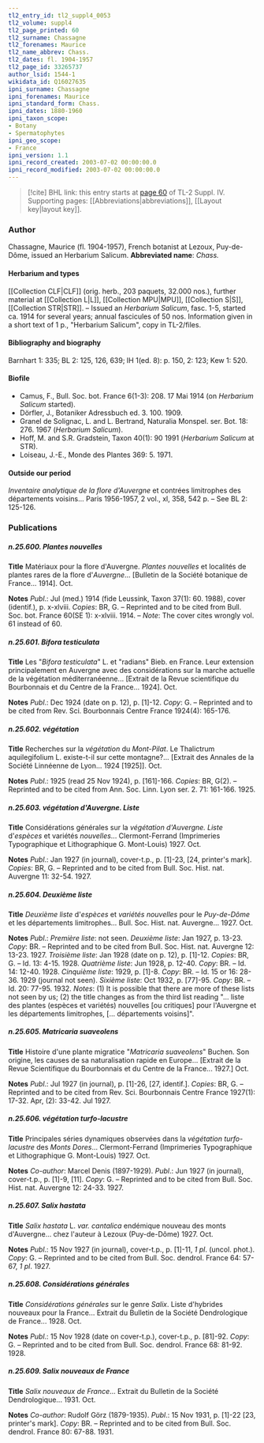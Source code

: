 ```yaml
---
tl2_entry_id: tl2_suppl4_0053
tl2_volume: suppl4
tl2_page_printed: 60
tl2_surname: Chassagne
tl2_forenames: Maurice
tl2_name_abbrev: Chass.
tl2_dates: fl. 1904-1957
tl2_page_id: 33265737
author_lsid: 1544-1
wikidata_id: Q16027635
ipni_surname: Chassagne
ipni_forenames: Maurice
ipni_standard_form: Chass.
ipni_dates: 1880-1960
ipni_taxon_scope: 
- Botany
- Spermatophytes
ipni_geo_scope: 
- France
ipni_version: 1.1
ipni_record_created: 2003-07-02 00:00:00.0
ipni_record_modified: 2003-07-02 00:00:00.0
---
```



> [!cite] BHL link: this entry starts at [page 60](https://www.biodiversitylibrary.org/page/33265737) of TL-2 Suppl. IV.
> Supporting pages: [[Abbreviations|abbreviations]], [[Layout key|layout key]].

### Author

Chassagne, Maurice (fl. 1904-1957), French botanist at Lezoux, Puy-de-Dôme, issued an Herbarium Salicum. 
**Abbreviated name**: *Chass.*

#### Herbarium and types

[[Collection CLF|CLF]] (orig. herb., 203 paquets, 32.000 nos.), further material at [[Collection L|L]], [[Collection MPU|MPU]], [[Collection S|S]], [[Collection STR|STR]]. – Issued an *Herbarium Salicum*, fasc. 1-5, started ca. 1914 for several years; annual fascicules of 50 nos. Information given in a short text of 1 p., "Herbarium Salicum", copy in TL-2/files.

#### Bibliography and biography

Barnhart 1: 335; BL 2: 125, 126, 639; IH 1(ed. 8): p. 150, 2: 123; Kew 1: 520.

#### Biofile

- Camus, F., Bull. Soc. bot. France 6(1-3): 208. 17 Mai 1914 (on *Herbarium Salicum* started).
- Dörfler, J., Botaniker Adressbuch ed. 3. 100. 1909.
- Granel de Solignac, L. and L. Bertrand, Naturalia Monspel. ser. Bot. 18: 276. 1967 (*Herbarium Salicum*).
- Hoff, M. and S.R. Gradstein, Taxon 40(1): 90 1991 (*Herbarium Salicum* at STR).
- Loiseau, J.-E., Monde des Plantes 369: 5. 1971.

#### Outside our period

*Inventaire analytique de la flore d'Auvergne* et contrées limitrophes des départements voisins... Paris 1956-1957, 2 vol., xl, 358, 542 p. – See BL 2: 125-126.

### Publications

##### n.25.600. Plantes nouvelles

**Title**
Matériaux pour la flore d'Auvergne. *Plantes nouvelles* et localités de plantes rares de la flore d'*Auvergne*... \[Bulletin de la Société botanique de France... 1914\]. Oct.

**Notes**
*Publ*.: Jul (med.) 1914 (fide Leussink, Taxon 37(1): 60. 1988), cover (identif.), p. x-xlviii.
*Copies*: BR, G. – Reprinted and to be cited from Bull. Soc. bot. France 60(SE 1): x-xlviii. 1914. – *Note*: The cover cites wrongly vol. 61 instead of 60.

##### n.25.601. Bifora testiculata

**Title**
Les "*Bifora testiculata*" L. et "radians" Bieb. en France. Leur extension principalement en Auvergne avec des considérations sur la marche actuelle de la végétation méditerranéenne... \[Extrait de la Revue scientifique du Bourbonnais et du Centre de la France... 1924\]. Oct.

**Notes**
*Publ*.: Dec 1924 (date on p. 12), p. \[1\]-12. *Copy*: G. – Reprinted and to be cited from Rev. Sci. Bourbonnais Centre France 1924(4): 165-176.

##### n.25.602. végétation

**Title**
Recherches sur la *végétation* du *Mont-Pilat*. Le Thalictrum aquilegifolium L. existe-t-il sur cette montagne?... \[Extrait des Annales de la Société Linnéenne de Lyon... 1924 \[1925\]\]. Oct.

**Notes**
*Publ*.: 1925 (read 25 Nov 1924), p. \[161\]-166. *Copies*: BR, G(2). – Reprinted and to be cited from Ann. Soc. Linn. Lyon ser. 2. 71: 161-166. 1925.

##### n.25.603. végétation d'Auvergne. Liste

**Title**
Considérations générales sur la *végétation d'Auvergne. Liste* d'*espèces* et variétés *nouvelles*... Clermont-Ferrand (Imprimeries Typographique et Lithographique G. Mont-Louis) 1927. Oct.

**Notes**
*Publ*.: Jan 1927 (in journal), cover-t.p., p. \[1\]-23, \[24, printer's mark\]. *Copies*: BR, G. – Reprinted and to be cited from Bull. Soc. Hist. nat. Auvergne 11: 32-54. 1927.

##### n.25.604. Deuxième liste

**Title**
*Deuxième liste* d'*espèces* et *variétés nouvelles* pour le *Puy-de-Dôme* et les départements limitrophes... Bull. Soc. Hist. nat. Auvergne... 1927. Oct.

**Notes**
*Publ*.: *Première liste*: not seen.
*Deuxième liste*: Jan 1927, p. 13-23. *Copy*: BR. – Reprinted and to be cited from Bull. Soc. Hist. nat. Auvergne 12: 13-23. 1927.
*Troisième liste*: Jan 1928 (date on p. 12), p. \[1\]-12. *Copies*: BR, G. – Id. 13: 4-15. 1928.
*Quatrième liste*: Jun 1928, p. 12-40. *Copy*: BR. – Id. 14: 12-40. 1928.
*Cinquième liste*: 1929, p. \[1\]-8. *Copy*: BR. – Id. 15 or 16: 28-36. 1929 (journal not seen).
*Sixième liste*: Oct 1932, p. \[77\]-95. *Copy*: BR. – Id. 20: 77-95. 1932.
*Notes*: (1) It is possible that there are more of these lists not seen by us; (2) the title changes as from the third list reading "... liste des plantes (espèces et variétés) nouvelles \[ou critiques\] pour l'Auvergne et les départements limitrophes, \[... départements voisins\]".

##### n.25.605. Matricaria suaveolens

**Title**
Histoire d'une plante migratice "*Matricaria suaveolens*" Buchen. Son origine, les causes de sa naturalisation rapide en Europe... \[Extrait de la Revue Scientifique du Bourbonnais et du Centre de la France... 1927.\] Oct.

**Notes**
*Publ*.: Jul 1927 (in journal), p. \[1\]-26, \[27, identif.\]. *Copies*: BR, G. – Reprinted and to be cited from Rev. Sci. Bourbonnais Centre France 1927(1): 17-32. Apr, (2): 33-42. Jul 1927.

##### n.25.606. végétation turfo-lacustre

**Title**
Principales séries dynamiques observées dans la *végétation turfo-lacustre* des *Monts Dores*... Clermont-Ferrand (Imprimeries Typographique et Lithographique G. Mont-Louis) 1927. Oct.

**Notes**
*Co-author*: Marcel Denis (1897-1929).
*Publ*.: Jun 1927 (in journal), cover-t.p., p. \[1\]-9, \[11\]. *Copy*: G. – Reprinted and to be cited from Bull. Soc. Hist. nat. Auvergne 12: 24-33. 1927.

##### n.25.607. Salix hastata

**Title**
*Salix hastata* L. *var. cantalica* endémique nouveau des monts d'Auvergne... chez l'auteur à Lezoux (Puy-de-Dôme) 1927. Oct.

**Notes**
*Publ*.: 15 Nov 1927 (in journal), cover-t.p., p. \[1\]-11, *1 pl*. (uncol. phot.). *Copy*: G. – Reprinted and to be cited from Bull. Soc. dendrol. France 64: 57-67, *1 pl*. 1927.

##### n.25.608. Considérations générales

**Title**
*Considérations générales* sur le genre *Salix*. Liste d'hybrides nouveaux pour la France... Extrait du Bulletin de la Société Dendrologique de France... 1928. Oct.

**Notes**
*Publ*.: 15 Nov 1928 (date on cover-t.p.), cover-t.p., p. \[81\]-92. *Copy*: G. – Reprinted and to be cited from Bull. Soc. dendrol. France 68: 81-92. 1928.

##### n.25.609. Salix nouveaux de France

**Title**
*Salix nouveaux de France*... Extrait du Bulletin de la Société Dendrologique... 1931. Oct.

**Notes**
*Co-author*: Rudolf Görz (1879-1935).
*Publ*.: 15 Nov 1931, p. \[1\]-22 \[23, printer's mark\]. *Copy*: BR. – Reprinted and to be cited from Bull. Soc. dendrol. France 80: 67-88. 1931.

